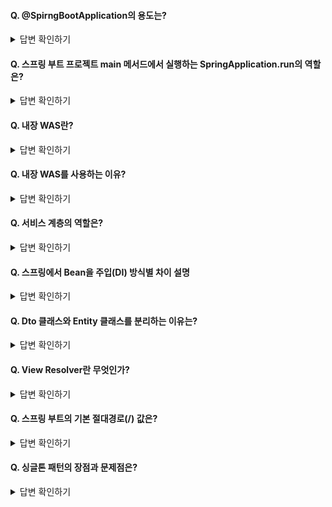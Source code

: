 #### Q. @SpirngBootApplication의 용도는?

<details>
<summary>답변 확인하기</summary>
  
```
스프링 부트의 자동 설정 기능(Bean 읽기 및 생성 등)

특히, @SpringBootApplication이 있는 위치부터 설정을 읽어가기 때문에 이 애노테이션이 붙은 클래스는 항상 프로젝트의 최상단에 위치해야 함
```
  
</details>

#### Q. 스프링 부트 프로젝트 main 메서드에서 실행하는 SpringApplication.run의 역할은?

<details>
<summary>답변 확인하기</summary>
  
```
내장 WAS 실행
```
  
</details>

#### Q. 내장 WAS란?

<details>
<summary>답변 확인하기</summary>
  
```
별도로 외부에 WAS를 두지 않고 애플리케이션을 실행할 때 내부에서 WAS를 실행하는 것
이로 인해 서버에 톰캣을 설치할 필요가 없고 스프링 부트로 만들어진 Jar 파일만 실행하면 됨
```
  
</details>

#### Q. 내장 WAS를 사용하는 이유?

<details>
<summary>답변 확인하기</summary>
  
```
언제 어디서나 같은 환경에서 스프링 부트를 배포할 수 있기 때문
외장 WAS를 쓴다면 모든 서버는 WAS의 종류와 버전, 설정을 일치시켜야 하는 번거로움 존재
```
  
</details>

#### Q. 서비스 계층의 역할은?

<details>
<summary>답변 확인하기</summary>
  
```
트랜잭션의 범위를 지정하고 도메인 간의 순서를 보장하도록 함
이때 비지니스 로직 처리는 도메인에서 담당하며 서비스에서 비지니스 로직을 처리하는 방식을 트랜잭션 스크립트라고 함
```
  
</details>

#### Q. 스프링에서 Bean을 주입(DI) 방식별 차이 설명

<details>
<summary>답변 확인하기</summary>
  
```
1. 생성자 주입 방식

스프링 빈 생성 단계에서 의존성이 주입됨

순환 참조는 생성자 주입에서만 문제가 된다. 객체 생성 시점에 빈을 주입하기 때문에 서로 참조하는 객체가 생성되지 않은 상태에서 그 빈을 참조하기 때문에 오류가 발생한다.
순환 참조가 있는 객체 설계는 잘못된 설계이다. 생성자 주입을 사용하여 순환 참조되는 설계를 사전에 막을 수 있다.

아울러 대부분의 의존관계 주입은 한번 일어나면 애플리케이션 종료시점까지 의존관계를 변경할 일이 없다.
오히려 대부분의 의존관계는 애플리케이션 종료 전까지 변하면 안된다.(불변해야 한다.)
이때 생성자 주입은 객체를 생성할 때 딱 1번만 호출되므로 이후에 호출되는 일이 없다. 따라서 불변하게 설계할 수 있다.

또한 생성자 주입을 사용하면 필드에 final 키워드를 사용할 수 있어 생성자에서 혹시라도 값이 설정되지 않는 오류를 컴파일 시점에 막아준다.

※ 수정자 주입을 포함한 나머지 주입 방식은 모두 생성자 이후에 호출되므로, 필드에 final 키워드를 사용할 수 없다. 오직 생성자 주입 방식만 final 키워드를 사용할 수 있다.

스프링 프레임워크에서 역시 생성자 주입을 적극 지원하고 있기 때문에 생성자가 1개만 있을 경우에는 @Autowired를 생략해도 주입이 가능하도록 편의성을 제공
  
또한, 순수 자바 클래스 로직 테스트 시에도 생성자 주입을 사용하면 다형성이 발휘되어 다양한 테스트가 가능해진다.

2. 필드 주입 방식

스프링 빈 생성 이후에 필드에 대해 의존관계 주입이 일어남

필드에 @Autowired을 추가한 의존성 주입방식으로,
순환 참조가 일어날 우려도 있고 이로 인해 스택오버플로우 등의 에러가 발생할 우려가 있다.

3. 수정자(setter) 주입 방식)

스프링 빈 생성 이후에 수정자를 호출하여 의존관계 주입이 일어남

중간에 의존성이 변경될 우려가 있다.

수정자 주입을 사용하면, setXxx 메서드를 public으로 열어두어야 한다. 누군가 실수로 변경할 수 도 있고, 변경하면 안되는 메서드를 열어두는 것은 좋은 설계 방법이 아니다.

다만, 기본으로 생성자 주입을 사용하고, 필수 값이 아닌 경우에는 수정자 주입 방식을 옵션으로 부여함으로써 생성자 주입과 수정자 주입을 동시에 사용할 수는 있다.
  
※ 참고자료 : https://madplay.github.io/post/why-constructor-injection-is-better-than-field-injection
```
  
</details>

#### Q. Dto 클래스와 Entity 클래스를 분리하는 이유는?

<details>
<summary>답변 확인하기</summary>
  
```
클라이언트와 맞닿아 있는 데이터는 수정이 빈번한데,
이러한 수정으로 인해 테이블과 연결된 데이터를 수정하게 되며 비지니스 로직 등에 큰 영향을 미치게 되기 때문에 분리하는 것이 좋음
아울러 데이터를 응답해줄 때는 여러 테이블을 조인하는 경우가 많기 떄문에 하나의 Entity 클래스만으로 표현하기 어렵기도 함
```
  
</details>

#### Q. View Resolver란 무엇인가?

<details>
<summary>답변 확인하기</summary>
  
```
URL 요청의 결과를 전달할 타입과 값을 지정하는 관리자 
```
  
</details>

#### Q. 스프링 부트의 기본 절대경로(/) 값은?

<details>
<summary>답변 확인하기</summary>
  
```
src/main/resources/static
```
  
</details>

#### Q. 싱글톤 패턴의 장점과 문제점은?

<details>
<summary>답변 확인하기</summary>
  
```
장점

하나의 객체를 만들어 놓고 다른 클라이언트들이 이를 공유해서 사용하므로 매번 인스턴스를 생성할 필요가 없어 효율적이다.
  
주로 데이터베이스 연결 모듈에 많이 사용되며, 스프링 컨테이너 역시 객체를 싱글톤으로 관리한다.(싱글톤 컨테이너 역할 수행, 싱글톤 레지스트리 기능)

문제점
  
1. 소소한 문제로 싱글톤 패턴을 구현하는 코드 자체가 많이 들어간다.
  
2. 의존 관계상 클라이언트가 구체 클래스에 의존함으로써 DIP와 OCP 원칙을 위반할 가능성이 높다.
  
3. 단위 테스트 시 서로 독립적인 객체를 사용해야하는데, 하나의 객체를 공유하기 때문에 단위 테스트가 어렵다.
  
```
  
</details>











